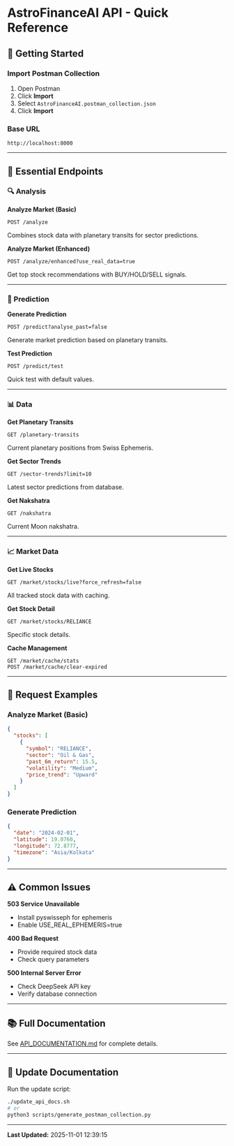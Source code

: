 # AstroFinanceAI API - Quick Reference

## 🚀 Getting Started

### Import Postman Collection
1. Open Postman
2. Click **Import**
3. Select `AstroFinanceAI.postman_collection.json`
4. Click **Import**

### Base URL
```
http://localhost:8000
```

---

## 📍 Essential Endpoints

### 🔍 Analysis

**Analyze Market (Basic)**
```
POST /analyze
```
Combines stock data with planetary transits for sector predictions.

**Analyze Market (Enhanced)**
```
POST /analyze/enhanced?use_real_data=true
```
Get top stock recommendations with BUY/HOLD/SELL signals.

---

### 🔮 Prediction

**Generate Prediction**
```
POST /predict?analyse_past=false
```
Generate market prediction based on planetary transits.

**Test Prediction**
```
POST /predict/test
```
Quick test with default values.

---

### 📊 Data

**Get Planetary Transits**
```
GET /planetary-transits
```
Current planetary positions from Swiss Ephemeris.

**Get Sector Trends**
```
GET /sector-trends?limit=10
```
Latest sector predictions from database.

**Get Nakshatra**
```
GET /nakshatra
```
Current Moon nakshatra.

---

### 📈 Market Data

**Get Live Stocks**
```
GET /market/stocks/live?force_refresh=false
```
All tracked stock data with caching.

**Get Stock Detail**
```
GET /market/stocks/RELIANCE
```
Specific stock details.

**Cache Management**
```
GET /market/cache/stats
POST /market/cache/clear-expired
```

---

## 📝 Request Examples

### Analyze Market (Basic)
```json
{
  "stocks": [
    {
      "symbol": "RELIANCE",
      "sector": "Oil & Gas",
      "past_6m_return": 15.5,
      "volatility": "Medium",
      "price_trend": "Upward"
    }
  ]
}
```

### Generate Prediction
```json
{
  "date": "2024-02-01",
  "latitude": 19.0760,
  "longitude": 72.8777,
  "timezone": "Asia/Kolkata"
}
```

---

## ⚠️ Common Issues

**503 Service Unavailable**
- Install pyswisseph for ephemeris
- Enable USE_REAL_EPHEMERIS=true

**400 Bad Request**
- Provide required stock data
- Check query parameters

**500 Internal Server Error**
- Check DeepSeek API key
- Verify database connection

---

## 📚 Full Documentation

See [API_DOCUMENTATION.md](API_DOCUMENTATION.md) for complete details.

---

## 🔄 Update Documentation

Run the update script:
```bash
./update_api_docs.sh
# or
python3 scripts/generate_postman_collection.py
```

---

**Last Updated:** 2025-11-01 12:39:15

